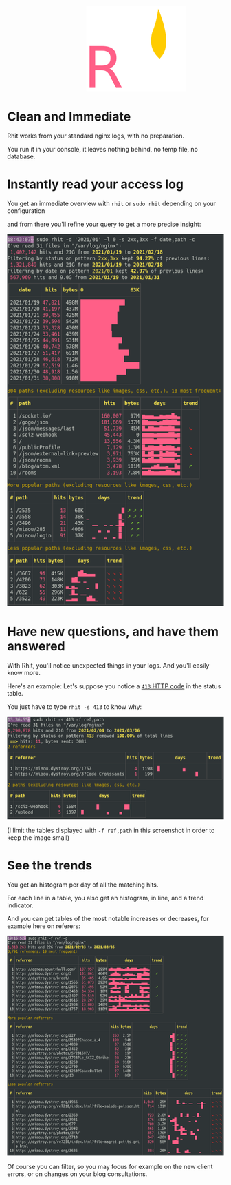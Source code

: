 

<p class=logo align=center style="width:600px">
<img class=logo src="img/logo-rhit.svg">
</p>


# Clean and Immediate

Rhit works from your standard nginx logs, with no preparation.

You run it in your console, it leaves nothing behind, no temp file, no database.

# Instantly read your access log

You get an immediate overview with `rhit` or `sudo rhit` depending on your configuration

and from there you'll refine your query to get a more precise insight:

![intro](img/intro.png)

# Have new questions, and have them answered

With Rhit, you'll notice unexpected things in your logs. And you'll easily know more.

Here's an example:
Let's suppose you notice a [`413` HTTP code](https://developer.mozilla.org/en-US/docs/Web/HTTP/Status/413) in the status table.

You just have to type `rhit -s 413` to know why:

![413](img/status-413.png)

(I limit the tables displayed with `-f ref,path` in this screenshot in order to keep the image small)

# See the trends

You get an histogram per day of all the matching hits.

For each line in a table, you also get an histogram, in line, and a trend indicator.

And you can get tables of the most notable increases or decreases, for example here on referers:

![referer changes](img/referer-changes.png)

Of course you can filter, so you may focus for example on the new client errors, or on changes on your blog consultations.
